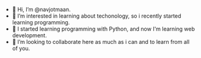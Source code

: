 - 👋 Hi, I’m @navjotmaan.
- 👀 I’m interested in learning about techonology, so i recently started learning programming.
- 🌱 I started learning programming with Python, and now I'm learning web development.
- 💞 I’m looking to collaborate here as much as i can and to learn from all of you.


<!---
navjotmaan/navjotmaan is a ✨ special ✨ repository because its `README.md` (this file) appears on your GitHub profile.
You can click the Preview link to take a look at your changes.
--->
